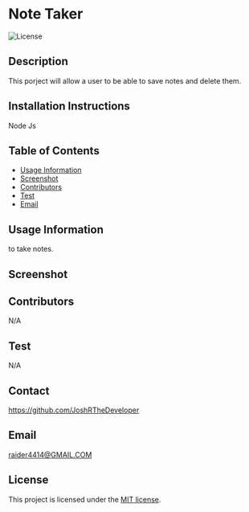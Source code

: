 # Note Taker 
![License](https://img.shields.io/badge/license-MIT-blue.svg)

## Description
This porject will allow a user to be able to save notes and delete them.

## Installation Instructions
Node Js

## Table of Contents
* [Usage Information](#usage-information)
* [Screenshot](#screenshot)
* [Contributors](#contributors)
* [Test](#test)
* [Email](#email)


## Usage Information
to take notes. 


## Screenshot

## Contributors
N/A

## Test
N/A

## Contact
https://github.com/JoshRTheDeveloper

## Email
raider4414@GMAIL.COM

## License

This project is licensed under the [MIT license](https://opensource.org/licenses/MIT).